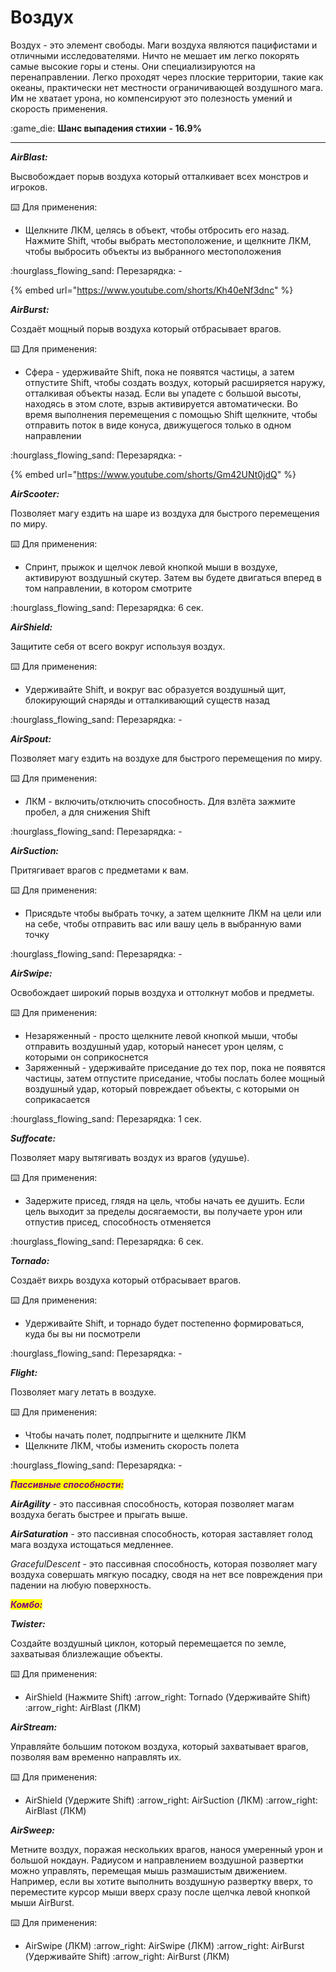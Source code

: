 # Воздух

Воздух - это элемент свободы. Маги воздуха являются пацифистами и отличными исследователями. Ничто не мешает им легко покорять самые высокие горы и стены. Они специализируются на перенаправлении. Легко проходят через плоские территории, такие как океаны, практически нет местности ограничивающей воздушного мага. Им не хватает урона, но компенсируют это полезность умений и скорость применения.

:game\_die: **Шанс выпадения стихии** **- 16.9%**

****

_**AirBlast:**_

Высвобождает порыв воздуха который отталкивает всех монстров и игроков.

:keyboard: Для применения:

* Щелкните ЛКМ, целясь в объект, чтобы отбросить его назад. Нажмите Shift, чтобы выбрать местоположение, и щелкните ЛКМ, чтобы выбросить объекты из выбранного местоположения

:hourglass\_flowing\_sand: Перезарядка: -

{% embed url="https://www.youtube.com/shorts/Kh40eNf3dnc" %}

_**AirBurst:**_

Создаёт мощный порыв воздуха который отбрасывает врагов.

:keyboard: Для применения:

* Сфера - удерживайте Shift, пока не появятся частицы, а затем отпустите Shift, чтобы создать воздух, который расширяется наружу, отталкивая объекты назад. Если вы упадете с большой высоты, находясь в этом слоте, взрыв активируется автоматически. Во время выполнения перемещения с помощью Shift щелкните, чтобы отправить поток в виде конуса, движущегося только в одном направлении

:hourglass\_flowing\_sand: Перезарядка: -

{% embed url="https://www.youtube.com/shorts/Gm42UNt0jdQ" %}

_**AirScooter:**_

Позволяет магу ездить на шаре из воздуха для быстрого перемещения по миру.

:keyboard: Для применения:

* Спринт, прыжок и щелчок левой кнопкой мыши в воздухе, активируют воздушный скутер. Затем вы будете двигаться вперед в том направлении, в котором смотрите

:hourglass\_flowing\_sand: Перезарядка: 6 сек.



_**AirShield:**_

Защитите себя от всего вокруг используя воздух.

:keyboard: Для применения:

* Удерживайте Shift, и вокруг вас образуется воздушный щит, блокирующий снаряды и отталкивающий существ назад

:hourglass\_flowing\_sand: Перезарядка: -



_**AirSpout:**_

Позволяет магу ездить на воздухе для быстрого перемещения по миру.

:keyboard: Для применения:

* ЛКМ - включить/отключить способность. Для взлёта зажмите пробел, а для снижения Shift

:hourglass\_flowing\_sand: Перезарядка: -



_**AirSuction:**_

Притягивает врагов с предметами к вам.

:keyboard: Для применения:

* Присядьте чтобы выбрать точку, а затем щелкните ЛКМ на цели или на себе, чтобы отправить вас или вашу цель в выбранную вами точку

:hourglass\_flowing\_sand: Перезарядка: -



_**AirSwipe:**_

Освобождает широкий порыв воздуха и оттолкнут мобов и предметы.

:keyboard: Для применения:

* Незаряженный - просто щелкните левой кнопкой мыши, чтобы отправить воздушный удар, который нанесет урон целям, с которыми он соприкоснется
* Заряженный - удерживайте приседание до тех пор, пока не появятся частицы, затем отпустите приседание, чтобы послать более мощный воздушный удар, который повреждает объекты, с которыми он соприкасается

:hourglass\_flowing\_sand: Перезарядка: 1 сек.



_**Suffocate:**_

Позволяет мару вытягивать воздух из врагов (удушье).

:keyboard: Для применения:

* Задержите присед, глядя на цель, чтобы начать ее душить. Если цель выходит за пределы досягаемости, вы получаете урон или отпустив присед, способность отменяется

:hourglass\_flowing\_sand: Перезарядка: 6 сек.



_**Tornado:**_

Создаёт вихрь воздуха который отбрасывает врагов.

:keyboard: Для применения:

* Удерживайте Shift, и торнадо будет постепенно формироваться, куда бы вы ни посмотрели

:hourglass\_flowing\_sand: Перезарядка: -



_**Flight:**_

Позволяет магу летать в воздухе.

:keyboard: Для применения:

* Чтобы начать полет, подпрыгните и щелкните ЛКМ
* Щелкните ЛКМ, чтобы изменить скорость полета

:hourglass\_flowing\_sand: Перезарядка: -



_<mark style="color:purple;">**Пассивные способности:**</mark>_

_**AirAgility**_ - это пассивная способность, которая позволяет магам воздуха бегать быстрее и прыгать выше.

_**AirSaturation**_ - это пассивная способность, которая заставляет голод мага воздуха истощаться медленнее.

_GracefulDescent_ - это пассивная способность, которая позволяет магу воздуха совершать мягкую посадку, сводя на нет все повреждения при падении на любую поверхность.



_<mark style="color:purple;">**Комбо:**</mark>_

_**Twister:**_

Создайте воздушный циклон, который перемещается по земле, захватывая близлежащие объекты.

:keyboard: Для применения:

* AirShield (Нажмите Shift) :arrow\_right: Tornado (Удерживайте Shift) :arrow\_right: AirBlast (ЛКМ)

_**AirStream:**_

Управляйте большим потоком воздуха, который захватывает врагов, позволяя вам временно направлять их.

:keyboard: Для применения:

* AirShield (Удержите Shift) :arrow\_right: AirSuction (ЛКМ) :arrow\_right: AirBlast (ЛКМ)

_**AirSweep:**_

Метните воздух, поражая нескольких врагов, нанося умеренный урон и большой нокдаун. Радиусом и направлением воздушной развертки можно управлять, перемещая мышь размашистым движением. Например, если вы хотите выполнить воздушную развертку вверх, то переместите курсор мыши вверх сразу после щелчка левой кнопкой мыши AirBurst.

:keyboard: Для применения:

* AirSwipe (ЛКМ) :arrow\_right: AirSwipe (ЛКМ) :arrow\_right: AirBurst (Удерживайте Shift) :arrow\_right: AirBurst (ЛКМ)
